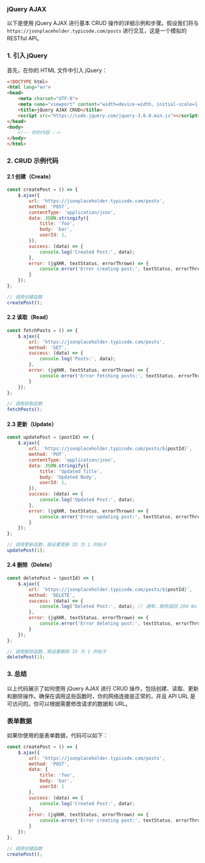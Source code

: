 ###  jQuery AJAX

以下是使用 jQuery AJAX 进行基本 CRUD 操作的详细示例和步骤。假设我们将与 `https://jsonplaceholder.typicode.com/posts` 进行交互，这是一个模拟的 RESTful API。

### 1. 引入 jQuery

首先，在你的 HTML 文件中引入 jQuery：

```html
<!DOCTYPE html>
<html lang="en">
<head>
    <meta charset="UTF-8">
    <meta name="viewport" content="width=device-width, initial-scale=1.0">
    <title>jQuery AJAX CRUD</title>
    <script src="https://code.jquery.com/jquery-3.6.0.min.js"></script>
</head>
<body>
    <!-- 你的内容 -->
</body>
</html>
```

### 2. CRUD 示例代码

#### 2.1 创建（Create）

```js
const createPost = () => {
    $.ajax({
        url: 'https://jsonplaceholder.typicode.com/posts',
        method: 'POST',
        contentType: 'application/json',
        data: JSON.stringify({
            title: 'foo',
            body: 'bar',
            userId: 1,
        }),
        success: (data) => {
            console.log('Created Post:', data);
        },
        error: (jqXHR, textStatus, errorThrown) => {
            console.error('Error creating post:', textStatus, errorThrown);
        }
    });
};

// 调用创建函数
createPost();
```

#### 2.2 读取（Read）

```js
const fetchPosts = () => {
    $.ajax({
        url: 'https://jsonplaceholder.typicode.com/posts',
        method: 'GET',
        success: (data) => {
            console.log('Posts:', data);
        },
        error: (jqXHR, textStatus, errorThrown) => {
            console.error('Error fetching posts:', textStatus, errorThrown);
        }
    });
};

// 调用获取函数
fetchPosts();
```

#### 2.3 更新（Update）

```js
const updatePost = (postId) => {
    $.ajax({
        url: `https://jsonplaceholder.typicode.com/posts/${postId}`,
        method: 'PUT',
        contentType: 'application/json',
        data: JSON.stringify({
            title: 'Updated Title',
            body: 'Updated Body',
            userId: 1,
        }),
        success: (data) => {
            console.log('Updated Post:', data);
        },
        error: (jqXHR, textStatus, errorThrown) => {
            console.error('Error updating post:', textStatus, errorThrown);
        }
    });
};

// 调用更新函数，假设要更新 ID 为 1 的帖子
updatePost(1);
```

#### 2.4 删除（Delete）

```js
const deletePost = (postId) => {
    $.ajax({
        url: `https://jsonplaceholder.typicode.com/posts/${postId}`,
        method: 'DELETE',
        success: (data) => {
            console.log('Deleted Post:', data); // 通常，删除返回 204 No Content
        },
        error: (jqXHR, textStatus, errorThrown) => {
            console.error('Error deleting post:', textStatus, errorThrown);
        }
    });
};

// 调用删除函数，假设要删除 ID 为 1 的帖子
deletePost(1);
```

### 3. 总结

以上代码展示了如何使用 jQuery AJAX 进行 CRUD 操作，包括创建、读取、更新和删除操作。确保在调用这些函数时，你的网络连接是正常的，并且 API URL 是可访问的。你可以根据需要修改请求的数据和 URL。





### 表单数据

如果你使用的是表单数据，代码可以如下：

```js
const createPost = () => {
    $.ajax({
        url: 'https://jsonplaceholder.typicode.com/posts',
        method: 'POST',
        data: {
            title: 'foo',
            body: 'bar',
            userId: 1
        },
        success: (data) => {
            console.log('Created Post:', data);
        },
        error: (jqXHR, textStatus, errorThrown) => {
            console.error('Error creating post:', textStatus, errorThrown);
        }
    });
};

// 调用创建函数
createPost();
```















